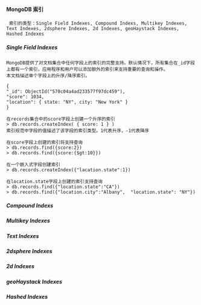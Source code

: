 #### MongoDB 索引
     索引的类型：Single Field Indexes, Compound Indexs, Multikey Indexes, Text Indexes, 2dsphere Indexes, 2d Indexes, geoHaystack Indexes, Hashed Indexes
     
##### Single Field Indexes
    MongoDB提供了对文档集合中任何字段上的索引的完整支持。默认情况下，所有集合在_id字段上都有一个索引，应用程序和用户可以添加额外的索引来支持重要的查询和操作。
    本文档描述单个字段上的升序/降序索引。
    
    {
    "_id": ObjectId("570c04a4ad233577f97dc459"),
    "score": 1034,
    "location": { state: "NY", city: "New York" }
    }
    
    在records集合中的score字段上创建一个升序的索引
    > db.records.createIndex( { score: 1 } )
    索引规范中字段的值描述了该字段的索引类型。1代表升序，-1代表降序
    
    在score字段上创建的索引将支持查询
    > db.records.find({score:2})
    > db.records.find({score:{$gt:10}})
    
    在一个嵌入式字段创建索引
    > db.records.createIndex({"lacation.state":1})
    
    在location.state字段上创建的索引支持查询
    > db.records.find({"location.state":"CA"})
    > db.records.find({"location.city":"Albany",  "location.state": "NY"})
    
##### Compound Indexs
##### Multikey Indexes
##### Text Indexes
##### 2dsphere Indexes
##### 2d Indexes
##### geoHaystack Indexes
##### Hashed Indexes
